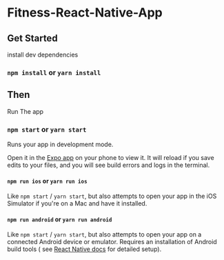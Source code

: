 # Fitness-React-Native-App

## Get Started

install dev dependencies

### `npm install` or `yarn install`

## Then

Run The app

### `npm start` or `yarn start`

Runs your app in development mode.

Open it in the [Expo app](https://expo.io) on your phone to view it. It will reload if you save edits to your
files, and you will see build errors and logs in the terminal.

#### `npm run ios` or `yarn run ios`

Like `npm start` / `yarn start`, but also attempts to open your app in the iOS Simulator if you're on a Mac
and have it installed.

#### `npm run android` or `yarn run android`

Like `npm start` / `yarn start`, but also attempts to open your app on a connected Android device or emulator.
Requires an installation of Android build tools (
see [React Native docs](https://facebook.github.io/react-native/docs/getting-started.html) for detailed
setup).
